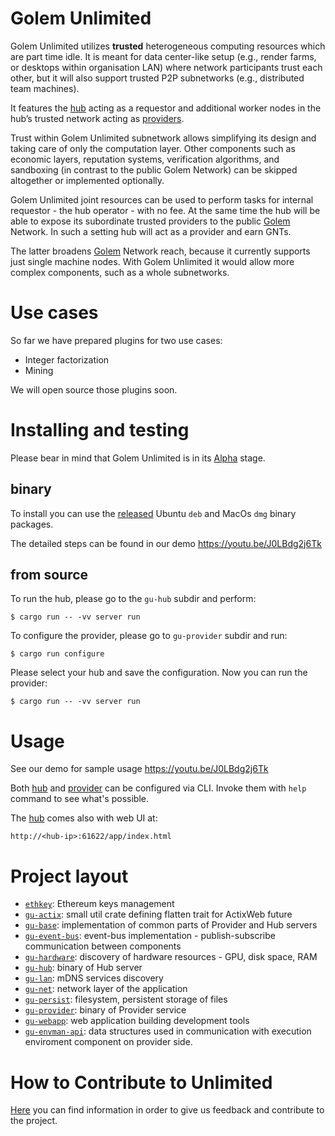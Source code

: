 # Golem Unlimited

Golem Unlimited utilizes **trusted** heterogeneous computing resources which are part time idle. It is meant for data center-like setup (e.g., render farms, or desktops within organisation LAN) where network participants trust each other, but it will also support trusted P2P subnetworks (e.g., distributed team machines).

It features the [hub](gu-hub) acting as a requestor and additional worker nodes in the hub’s trusted network acting as [providers](gu-provider).

Trust within Golem Unlimited subnetwork allows simplifying its design and taking care of only the computation layer. Other components such as economic layers, reputation systems, verification algorithms, and sandboxing (in contrast to the public Golem Network) can be skipped altogether or implemented optionally.

Golem Unlimited joint resources can be used to perform tasks for internal requestor - the hub operator - with no fee. At the same time the hub will be able to expose its subordinate trusted providers to the public [Golem](../../../golem) Network. In such a setting hub will act as a provider and earn GNTs.  

The latter broadens [Golem](../../../golem) Network reach, because it currently supports just single machine nodes. With Golem Unlimited it would allow more complex components, such as a whole subnetworks.

# Use cases
So far we have prepared plugins for two use cases:
* Integer factorization
* Mining 

We will open source those plugins soon.

# Installing and testing

Please bear in mind that Golem Unlimited is in its [Alpha](https://en.wikipedia.org/wiki/Software_release_life_cycle#Alpha) stage.

## binary
To install you can use the [released](../../releases) Ubuntu `deb` and MacOs `dmg` binary packages.

The detailed steps can be found in our demo https://youtu.be/J0LBdg2j6Tk

## from source
To run the hub, please go to the `gu-hub` subdir and perform:
```
$ cargo run -- -vv server run
```

To configure the provider, please go to `gu-provider` subdir and run:
```
$ cargo run configure
```

Please select your hub and save the configuration. Now you can run the provider:
```
$ cargo run -- -vv server run
```

# Usage
See our demo for sample usage
https://youtu.be/J0LBdg2j6Tk

Both [hub](gu-hub) and [provider](gu-provider) can be configured via CLI. Invoke them with `help` command to see what's possible.

The [hub](gu-hub) comes also with web UI at:
```
http://<hub-ip>:61622/app/index.html
```

# Project layout

*  [`ethkey`]: Ethereum keys management
*  [`gu-actix`]: small util crate defining flatten trait for ActixWeb future
*  [`gu-base`]: implementation of common parts of Provider and Hub servers
*  [`gu-event-bus`]: event-bus implementation - publish-subscribe communication between components
*  [`gu-hardware`]: discovery of hardware resources - GPU, disk space, RAM
*  [`gu-hub`]: binary of Hub server
*  [`gu-lan`]: mDNS services discovery
*  [`gu-net`]: network layer of the application
*  [`gu-persist`]: filesystem, persistent storage of files
*  [`gu-provider`]: binary of Provider service
*  [`gu-webapp`]: web application building development tools
*  [`gu-envman-api`]: data structures used in communication with execution enviroment component on provider side.

[`gu-actix`]: gu-actix
[`gu-base`]: gu-base
[`ethkey`]: ethkey
[`gu-event-bus`]: gu-event-bus
[`gu-hardware`]: gu-hardware
[`gu-hub`]: gu-hub
[`gu-lan`]: gu-lan
[`gu-net`]: gu-net
[`gu-persist`]: gu-persist
[`gu-provider`]: gu-provider
[`gu-webapp`]: gu-webapp
[`gu-envman-api`]: gu-envman-api

# How to Contribute to Unlimited
[Here](../../wiki/Contributing) you can find information in order to give us feedback  and contribute to the project.


